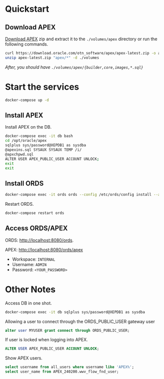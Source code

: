 # Quickstart

## Download APEX

[Download APEX](https://www.oracle.com/tools/downloads/apex-downloads/) zip and extract it to the `./volumes/apex` directory or run the following commands.

```bash
curl https://download.oracle.com/otn_software/apex/apex-latest.zip -o apex-latest.zip
unzip apex-latest.zip "apex/*" -d ./volumes
```
*After, you should have `./volumes/apex/{builder,core,images,*.sql}`*

# Start the services

```bash
docker-compose up -d
```

## Install APEX

Install APEX on the DB.

```bash
docker-compose exec -it db bash
cd /opt/oracle/apex
sqlplus sys/password@XEPDB1 as sysdba
@apexins.sql SYSAUX SYSAUX TEMP /i/
@apxchpwd.sql
ALTER USER APEX_PUBLIC_USER ACCOUNT UNLOCK;
exit
exit
```

## Install ORDS

```bash
docker-compose exec -it ords ords --config /etc/ords/config install --admin-user SYS --proxy-user --feature-sdw true --gateway-user APEX_PUBLIC_USER --gateway-mode proxied --db-hostname db --db-port 1521 --db-servicename XEPDB1
```

Restart ORDS.

```bash
docker-compose restart ords
```

## Access ORDS/APEX

ORDS: [http://localhost:8080/ords](http://localhost:8080/ords).

APEX: [http://localhost:8080/ords/apex](http://localhost:8080/ords/apex)

- Workspace: `INTERNAL`
- Username: `ADMIN`
- Password: `<YOUR_PASSWORD>`

# Other Notes

Access DB in one shot.

```bash
docker-compose exec -it db sqlplus sys/password@XEPDB1 as sysdba
```

Allowing a user to connect through the ORDS_PUBLIC_USER gateway user

```sql
alter user MYUSER grant connect through ORDS_PUBLIC_USER;
```

If user is locked when logging into APEX.

```sql
ALTER USER APEX_PUBLIC_USER ACCOUNT UNLOCK;
```

Show APEX users.

```sql
select username from all_users where username like 'APEX%';
select user_name from APEX_240200.wwv_flow_fnd_user;
```